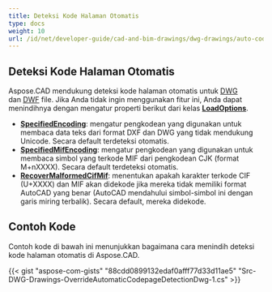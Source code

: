 ```yaml
---
title: Deteksi Kode Halaman Otomatis
type: docs
weight: 10
url: /id/net/developer-guide/cad-and-bim-drawings/dwg-drawings/auto-codepage-detection/
---
```


## **Deteksi Kode Halaman Otomatis**

Aspose.CAD mendukung deteksi kode halaman otomatis untuk [DWG](https://docs.fileformat.com/cad/dwg/) dan [DWF](https://docs.fileformat.com/cad/dwf/) file. Jika Anda tidak ingin menggunakan fitur ini, Anda dapat menindihnya dengan mengatur properti berikut dari kelas [**LoadOptions**](https://reference.aspose.com/cad/net/aspose.cad/loadoptions).

- [**SpecifiedEncoding**](https://reference.aspose.com/cad/net/aspose.cad/loadoptions/properties/specifiedencoding): mengatur pengkodean yang digunakan untuk membaca data teks dari format DXF dan DWG yang tidak mendukung Unicode. Secara default terdeteksi otomatis.
- [**SpecifiedMifEncoding**](https://reference.aspose.com/cad/net/aspose.cad/loadoptions/properties/specifiedmifencoding): mengatur pengkodean yang digunakan untuk membaca simbol yang terkode MIF dari pengkodean CJK (format M+nXXXX). Secara default terdeteksi otomatis.
- [**RecoverMalformedCifMif**](https://reference.aspose.com/cad/net/aspose.cad/loadoptions/properties/recovermalformedcifmif): menentukan apakah karakter terkode CIF (U+XXXX) dan MIF akan didekode jika mereka tidak memiliki format AutoCAD yang benar (AutoCAD mendahului simbol-simbol ini dengan garis miring terbalik). Secara default, mereka didekode.

## Contoh Kode

Contoh kode di bawah ini menunjukkan bagaimana cara menindih deteksi kode halaman otomatis di Aspose.CAD.

{{< gist "aspose-com-gists" "88cdd0899132edaf0afff77d33d11ae5" "Src-DWG-Drawings-OverrideAutomaticCodepageDetectionDwg-1.cs" >}}
